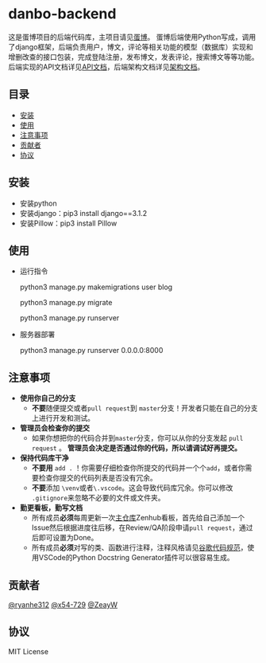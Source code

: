 # danbo-backend

这是蛋博项目的后端代码库，主项目请见[蛋博](https://github.com/chty627/Software-Engineering-Project---Danbo)。
蛋博后端使用Python写成，调用了django框架，后端负责用户，博文，评论等相关功能的模型（数据库）实现和增删改查的接口包装，完成登陆注册，发布博文，发表评论，搜索博文等等功能。
后端实现的API文档详见[API文档](./API.md)，后端架构文档详见[架构文档](./Structure.md)。

## 目录

-   [安装](#安装)
-   [使用](#使用)
-   [注意事项](#注意事项)
-   [贡献者](#贡献者)
-   [协议](#协议)

## 安装

* 安装python
* 安装django：pip3 install django==3.1.2
* 安装Pillow：pip3 install Pillow

## 使用

* 运行指令

  python3 manage.py makemigrations user blog

  python3 manage.py migrate

  python3 manage.py runserver
  
* 服务器部署

  python3 manage.py runserver 0.0.0.0:8000

## 注意事项

-   **使用你自己的分支**
    -    **不要**随便提交或者`pull request`到 `master`分支！开发者只能在自己的分支上进行开发和测试。
-   **管理员会检查你的提交** 
    -   如果你想把你的代码合并到`master`分支，你可以从你的分支发起 `pull request` 。 **管理员会决定是否通过你的代码，所以请调试好再提交。**
-   **保持代码库干净** 
    -   **不要用**  `add .` ！你需要仔细检查你所提交的代码并一个个`add`，或者你需要检查你提交的代码列表是否没有冗余。
    -   **不要**添加 `\venv`或者`\.vscode`。这会导致代码库冗余。你可以修改 `.gitignore`来忽略不必要的文件或文件夹。
-   **勤更看板，勤写文档**
    -   所有成员**必须**每周更新一次[主仓库](https://github.com/chty627/Software-Engineering-Project---Danbo)Zenhub看板，首先给自己添加一个Issue然后根据进度往后移，在Review/QA阶段申请`pull request`，通过后即可设置为Done。
    -   所有成员**必须**对写的类、函数进行注释，注释风格请见[谷歌代码规范](https://zh-google-styleguide.readthedocs.io/en/latest/google-python-styleguide/python_style_rules/#comments)，使用VSCode的Python Docstring Generator插件可以很容易生成。

## 贡献者

[@ryanhe312](https://github.com/ryanhe312) [@x54-729](https://github.com/x54-729) [@ZeayW](https://github.com/ZeayW)

## 协议

MIT License
